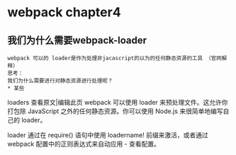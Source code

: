 # webpack chapter4
## 我们为什么需要webpack-loader
    webpack 可以的 loader是作为处理非jacascript的以为的任何静态资源的工具 （官网解释）
    思考：
    我们为什么需要进行对静态资源进行处理呢？
    * 某些


loaders
查看原文|编辑此页
webpack 可以使用 loader 来预处理文件。这允许你打包除 JavaScript 之外的任何静态资源。你可以使用 Node.js 来很简单地编写自己的 loader。

loader 通过在 require() 语句中使用 loadername! 前缀来激活，或者通过 webpack 配置中的正则表达式来自动应用 - 查看配置。

